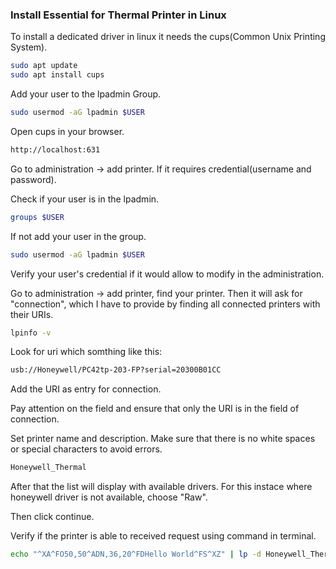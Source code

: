 ### Install Essential for Thermal Printer in Linux ###

To install a dedicated driver in linux it needs the cups(Common Unix Printing System).

```bash
sudo apt update
sudo apt install cups
```

Add your user to the lpadmin Group.

```bash
sudo usermod -aG lpadmin $USER
```

Open cups in your browser.

```bash
http://localhost:631
```

Go to administration -> add printer.
If it requires credential(username and password).

Check if your user is in the lpadmin.

```bash
groups $USER
```

If not add your user in the group.

```bash
sudo usermod -aG lpadmin $USER
```

Verify your user's credential if it would allow to modify in the administration.

Go to administration -> add printer, find your printer.
Then it will ask for "connection", which I have to provide by finding all connected printers with their URIs.

```bash
lpinfo -v
```

Look for uri which somthing like this:

```bash
usb://Honeywell/PC42tp-203-FP?serial=20300B01CC
```

Add the URI as entry for connection.

Pay attention on the field and ensure that only the URI is in the field of connection.

Set printer name and description.
Make sure that there is no white spaces or special characters to avoid errors.

```bash
Honeywell_Thermal
```

After that the list will display with available drivers.
For this instace where honeywell driver is not available, choose "Raw".

Then click continue.

Verify if the printer is able to received request using command in terminal.

```bash
echo "^XA^FO50,50^ADN,36,20^FDHello World^FS^XZ" | lp -d Honeywell_Thermal
```
